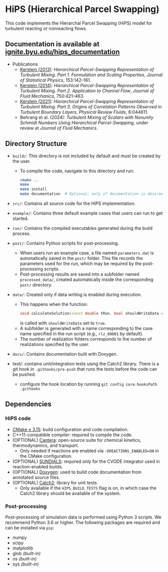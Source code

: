 # HiPS (Hierarchical Parcel Swapping)

This code implements the Hierarchal Parcel Swapping (HiPS) model for turbulent reacting or nonreacting flows. 

## Documentation is available at [ignite.byu.edu/hips_documentation](https://ignite.byu.edu/hips_documentation)

* Publications
  * [Kerstein (2013)](https://link.springer.com/content/pdf/10.1007/s10955-013-0811-z): *Hierarchical Parcel-Swapping Representation of Turbulent Mixing. Part 1. Formulation and Scaling Properties*, *Journal of Statistical Physics*, 153:142–161.
  * [Kerstein (2014)](https://www.cambridge.org/core/journals/journal-of-fluid-mechanics/article/abs/hierarchical-parcelswapping-%20%20representation-of-turbulent-mixing-part-2-application-to-channel-flow/19D6D1CAC4D2FAFFC67A67925D7E527B): *Hierarchical Parcel-Swapping Representation of Turbulent Mixing. Part 2. Application to Channel Flow*, *Journal of Fluid Mechanics*, 750:421–463.
  * [Kerstein (2021)](https://journals.aps.org/prfluids/abstract/10.1103/PhysRevFluids.6.044611): *Hierarchical Parcel-Swapping Representation of Turbulent Mixing. Part 3. Origins of Correlation Patterns Observed in Turbulent Boundary Layers*, *Physical Review Fluids*, 6:044611.
  * Behrang et al. (2024): *Turbulent Mixing of Scalars with Nonunity Schmidt Numbers Using Hierarchical Parcel-Swapping*, under review at *Journal of Fluid Mechanics*.

## Directory Structure

* `build/`: This directory is not included by default and must be created by the user.
    * To compile the code, navigate to this directory and run:
      ```bash
      cmake ..
      make
      make install
      make documentation  # Optional: only if documentation is desired
      ```

* `src/`: Contains all source code for the HiPS implementation.

* `example/`: Contains three default example cases that users can run to get started.

* `run/`: Contains the compiled executables generated during the build process.

* `post/`: Contains Python scripts for post-processing.
    * When users run an example case, a file named `parameters.dat` is automatically saved in the `post/` folder. This file records the parameters used for the run, which may be required by the post-processing scripts.
    * Post-processing results are saved into a subfolder named `processed_data/`, created automatically inside the corresponding `post/` directory.

* `data/`: Created only if data writing is enabled during execution.
    * This happens when the function:
      ```cpp
      void calculateSolution(const double tRun, bool shouldWriteData = true);
      ```
      is called with `shouldWriteData` set to `true`.
    * A subfolder is generated with a name corresponding to the case name specified in the run script (e.g., `rlz_00001` by default).
    * The number of realization folders corresponds to the number of realizations specified by the user.

* `docs/`: Contains documentation built with Doxygen.

* test/: contains unit/integration tests using the Catch2 library. There is a git hook in `.githooks/pre-push` that runs the tests before the code can be pushed.
    * configure the hook location by running `git config core.hooksPath .githooks`


## Dependencies

### HiPS code
* [CMake ≥ 3.15](https://cmake.org): build configuration and code compilation.
* C++11-compatible compiler: required to compile the code.
* (OPTIONAL) [Cantera](http://cantera.org): open-source suite for chemical kinetics, thermodynamics, and transport.
  * Only needed if reactions are enabled via `-DREACTIONS_ENABLED=ON` in the CMake configuration.
* (OPTIONAL) [SUNDIALS](https://computing.llnl.gov/projects/sundials): required only for the CVODE integrator used in reaction-enabled builds.
* (OPTIONAL) [Doxygen](https://www.doxygen.nl/): used to build code documentation from annotated source files.
* (OPTIONAL) [Catch2](https://github.com/catchorg/Catch2): library for unit tests. 
    * Only available if the `HIPS_BUILD_TESTS` flag is on, in which case the Catch2 library should be available of the system.

### Post-processing
Post-processing of simulation data is performed using Python 3 scripts. We recommend Python 3.6 or higher. The following packages are required and can be installed via `pip`:

* numpy
* scipy
* matplotlib
* glob *(built-in)*
* os *(built-in)*
* sys *(built-in)*

